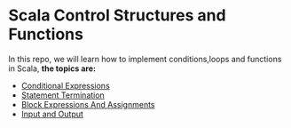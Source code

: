 Scala Control Structures and Functions
==================================

In this repo, we will learn how to implement conditions,loops and functions in Scala, **the topics are:**

* [Conditional Expressions](https://github.com/robsonoduarte/learn-scala/blob/master/scala-for-the-impatient/scala-control-structures-functions/src/main/scala/br/com/mystudies/scala/ConditionalExpressions.scala)
* [Statement Termination](https://github.com/robsonoduarte/learn-scala/blob/master/scala-for-the-impatient/scala-control-structures-functions/src/main/scala/br/com/mystudies/scala/StatementTermination.scala)
* [Block Expressions And Assignments](https://github.com/robsonoduarte/learn-scala/blob/master/scala-for-the-impatient/scala-control-structures-functions/src/main/scala/br/com/mystudies/scala/BlockExpressionsAndAssignments.scala)
* [Input and Output](https://github.com/robsonoduarte/learn-scala/blob/master/scala-for-the-impatient/scala-control-structures-functions/src/main/scala/br/com/mystudies/scala/InputAndOutput.scala)

